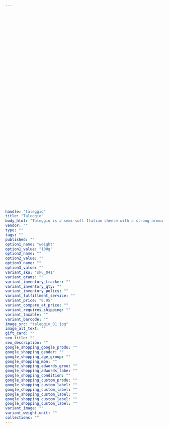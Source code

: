```yaml
---
   
   
   
   
   
   
   
   
   
   
   
   
   
   
   
   
   
   
   
   
   
   
   
   
   
   
   
   
   
   
   
   
   
   
   
   
   
   
   
   
   
   
   
handle: "taleggio"
title: "Taleggio"
body_html: "Taleggio is a semi-soft Italian cheese with a strong aroma, but a mild, fruity and slightly tangy flavour."
vendor: ""
type: ""
tags: ""
published: ""
option1_name: "weight"
option1_value: "100g"
option2_name: ""
option2_value: ""
option3_name: ""
option3_value: ""
variant_sku: "sku_041"
variant_grams: ""
variant_inventory_tracker: ""
variant_inventory_qty: ""
variant_inventory_policy: ""
variant_fulfillment_service: ""
variant_price: "8.95"
variant_compare_at_price: ""
variant_requires_shipping: ""
variant_taxable: ""
variant_barcode: ""
image_src: "taleggio_01.jpg"
image_alt_text: ""
gift_card: ""
seo_title: ""
seo_description: ""
google_shopping_google_produ: ""
google_shopping_gender: ""
google_shopping_age_group: ""
google_shopping_mpn: ""
google_shopping_adwords_grou: ""
google_shopping_adwords_labe: ""
google_shopping_condition: ""
google_shopping_custom_produ: ""
google_shopping_custom_label: ""
google_shopping_custom_label: ""
google_shopping_custom_label: ""
google_shopping_custom_label: ""
google_shopping_custom_label: ""
variant_image: ""
variant_weight_unit: ""
collections: ""
---
```


   
   
   
   
   
   


